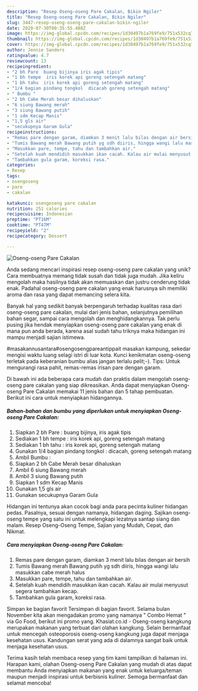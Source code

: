 ```yaml
---
description: "Resep Oseng-oseng Pare Cakalan, Bikin Ngiler"
title: "Resep Oseng-oseng Pare Cakalan, Bikin Ngiler"
slug: 3447-resep-oseng-oseng-pare-cakalan-bikin-ngiler
date: 2020-07-30T00:35:55.488Z
image: https://img-global.cpcdn.com/recipes/1d30497b1a769fe9/751x532cq70/oseng-oseng-pare-cakalan-foto-resep-utama.jpg
thumbnail: https://img-global.cpcdn.com/recipes/1d30497b1a769fe9/751x532cq70/oseng-oseng-pare-cakalan-foto-resep-utama.jpg
cover: https://img-global.cpcdn.com/recipes/1d30497b1a769fe9/751x532cq70/oseng-oseng-pare-cakalan-foto-resep-utama.jpg
author: Jennie Sanders
ratingvalue: 4.7
reviewcount: 13
recipeingredient:
- "2 bh Pare  buang bijinya iris agak tipis"
- "1 bh tempe  iris korek api goreng setengah matang"
- "1 bh tahu  iris korek api goreng setengah matang"
- "1/4 bagian pindang tongkol  dicacah goreng setengah matang"
- " Bumbu "
- "2 bh Cabe Merah besar dihaluskan"
- "6 siung Bawang merah"
- "3 siung Bawang putih"
- "1 sdm Kecap Manis"
- "1,5 gls air"
- "secukupnya Garam Gula"
recipeinstructions:
- "Remas pare dengan garam, diamkan 3 menit lalu bilas dengan air bersih"
- "Tumis Bawang merah Bawang putih yg sdh diiris, hingga wangi lalu masukkan cabe merah halus"
- "Masukkan pare, tempe, tahu dan tambahkan air."
- "Setelah kuah mendidih masukkan ikan cacah. Kalau air mulai menyusut segera tambahkan kecap."
- "Tambahkan gula garam, koreksi rasa."
categories:
- Resep
tags:
- osengoseng
- pare
- cakalan

katakunci: osengoseng pare cakalan 
nutrition: 251 calories
recipecuisine: Indonesian
preptime: "PT16M"
cooktime: "PT47M"
recipeyield: "2"
recipecategory: Dessert

---
```



![Oseng-oseng Pare Cakalan](https://img-global.cpcdn.com/recipes/1d30497b1a769fe9/751x532cq70/oseng-oseng-pare-cakalan-foto-resep-utama.jpg)

Anda sedang mencari inspirasi resep oseng-oseng pare cakalan yang unik? Cara membuatnya memang tidak susah dan tidak juga mudah. Jika keliru mengolah maka hasilnya tidak akan memuaskan dan justru cenderung tidak enak. Padahal oseng-oseng pare cakalan yang enak harusnya sih memiliki aroma dan rasa yang dapat memancing selera kita.

Banyak hal yang sedikit banyak berpengaruh terhadap kualitas rasa dari oseng-oseng pare cakalan, mulai dari jenis bahan, selanjutnya pemilihan bahan segar, sampai cara mengolah dan menghidangkannya. Tak perlu pusing jika hendak menyiapkan oseng-oseng pare cakalan yang enak di mana pun anda berada, karena asal sudah tahu triknya maka hidangan ini mampu menjadi sajian istimewa.

#masakannusantara#osengosengpareantippait masakan kampung, sekedar mengisi waktu luang selagi istri di luar kota. Kunci kenikmatan oseng-oseng terletak pada keberanian bumbu alias jangan terlalu pelit;-). Tips: Untuk mengurangi rasa pahit, remas-remas irisan pare dengan garam.


Di bawah ini ada beberapa cara mudah dan praktis dalam mengolah oseng-oseng pare cakalan yang siap dikreasikan. Anda dapat menyiapkan Oseng-oseng Pare Cakalan memakai 11 jenis bahan dan 5 tahap pembuatan. Berikut ini cara untuk menyiapkan hidangannya.

<!--inarticleads1-->

##### Bahan-bahan dan bumbu yang diperlukan untuk menyiapkan Oseng-oseng Pare Cakalan:

1. Siapkan 2 bh Pare : buang bijinya, iris agak tipis
1. Sediakan 1 bh tempe : iris korek api, goreng setengah matang
1. Sediakan 1 bh tahu : iris korek api, goreng setengah matang
1. Gunakan 1/4 bagian pindang tongkol : dicacah, goreng setengah matang
1. Ambil  Bumbu :
1. Siapkan 2 bh Cabe Merah besar dihaluskan
1. Ambil 6 siung Bawang merah
1. Ambil 3 siung Bawang putih
1. Siapkan 1 sdm Kecap Manis
1. Gunakan 1,5 gls air
1. Gunakan secukupnya Garam Gula


Hidangan ini tentunya akan cocok bagi anda para pecinta kuliner hidangan pedas. Pasalnya, sesuai dengan namanya, hidangan daging. Sajikan oseng-oseng tempe yang satu ini untuk melengkapi lezatnya santap siang dan malam. Resep Oseng-Oseng Tempe, Sajian yang Mudah, Cepat, dan Nikmat. 

<!--inarticleads2-->

##### Cara menyiapkan Oseng-oseng Pare Cakalan:

1. Remas pare dengan garam, diamkan 3 menit lalu bilas dengan air bersih
1. Tumis Bawang merah Bawang putih yg sdh diiris, hingga wangi lalu masukkan cabe merah halus
1. Masukkan pare, tempe, tahu dan tambahkan air.
1. Setelah kuah mendidih masukkan ikan cacah. Kalau air mulai menyusut segera tambahkan kecap.
1. Tambahkan gula garam, koreksi rasa.


Simpan ke bagian favorit Tersimpan di bagian favorit. Selama bulan November kita akan mengadakan promo yang namanya &#34; Combo Hemat &#34; via Go Food, berikut ini promo yang. Khasiat.co.id - Oseng-oseng kangkung merupakan makanan yang terbuat dari olahan kangkung. Selain bermanfaat untuk mencegah osteoporosis oseng-oseng kangkung juga dapat menjaga kesehatan usus. Kandungan serat yang ada di dalamnya sangat baik untuk menjaga kesehatan usus. 

Terima kasih telah membaca resep yang tim kami tampilkan di halaman ini. Harapan kami, olahan Oseng-oseng Pare Cakalan yang mudah di atas dapat membantu Anda menyiapkan makanan yang enak untuk keluarga/teman maupun menjadi inspirasi untuk berbisnis kuliner. Semoga bermanfaat dan selamat mencoba!
